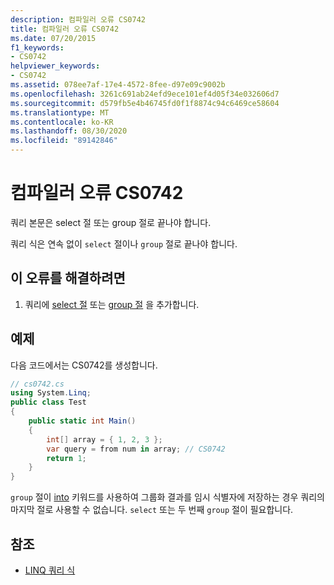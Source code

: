 ```yaml
---
description: 컴파일러 오류 CS0742
title: 컴파일러 오류 CS0742
ms.date: 07/20/2015
f1_keywords:
- CS0742
helpviewer_keywords:
- CS0742
ms.assetid: 078ee7af-17e4-4572-8fee-d97e09c9002b
ms.openlocfilehash: 3261c691ab24efd9ece101ef4d05f34e032606d7
ms.sourcegitcommit: d579fb5e4b46745fd0f1f8874c94c6469ce58604
ms.translationtype: MT
ms.contentlocale: ko-KR
ms.lasthandoff: 08/30/2020
ms.locfileid: "89142846"
---
```

# <a name="compiler-error-cs0742"></a>컴파일러 오류 CS0742
쿼리 본문은 select 절 또는 group 절로 끝나야 합니다.  
  
 쿼리 식은 연속 없이 `select` 절이나 `group` 절로 끝나야 합니다.  
  
## <a name="to-correct-this-error"></a>이 오류를 해결하려면  
  
1. 쿼리에 [select 절](../language-reference/keywords/select-clause.md) 또는 [group 절](../language-reference/keywords/group-clause.md) 을 추가합니다.  
  
## <a name="example"></a>예제  
 다음 코드에서는 CS0742를 생성합니다.  
  
```csharp  
// cs0742.cs  
using System.Linq;  
public class Test  
{  
    public static int Main()  
    {  
        int[] array = { 1, 2, 3 };  
        var query = from num in array; // CS0742  
        return 1;  
    }  
}  
```  
  
 `group` 절이 [into](../language-reference/keywords/into.md) 키워드를 사용하여 그룹화 결과를 임시 식별자에 저장하는 경우 쿼리의 마지막 절로 사용할 수 없습니다. `select` 또는 두 번째 `group` 절이 필요합니다.  
  
## <a name="see-also"></a>참조

- [LINQ 쿼리 식](../linq/index.md)
